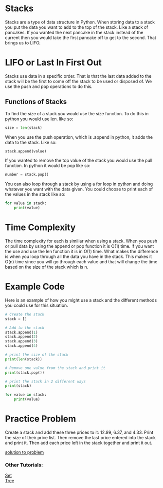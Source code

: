 # **Stacks**
Stacks are a type of data structure in Python. When storing data to a stack you put the data you want to add to the top of the stack. Like a stack of pancakes. If you wanted the next pancake in the stack instead of the current then you would take the first pancake off to get to the second. That brings us to LIFO.
# LIFO or Last In First Out
Stacks use data in a specific order. That is that the last data added to the stack will be the first to come off the stack to be used or disposed of. We use the push and pop operations to do this.
## Functions of Stacks
To find the size of a stack you would use the size function. To do this in python you would use len. like so:
```python
size = len(stack)
```
When you use the push operation, which is .append in python, it adds the data to the stack. Like so:
```python
stack.append(value)
```
If you wanted to remove the top value of the stack you would use the pull function. In python it would be pop like so:
```python
number = stack.pop()
```
You can also loop through a stack by using a for loop in python and doing whatever you want with the data given. You could choose to print each of the values in the stack like so:
```python
for value in stack:
    print(value)
```
# Time Complexity
The time complexity for each is similiar when using a stack. When you push or pull data by using the append or pop function it is O(1) time. If you want the use and use the len function it is in O(1) time. What makes the difference is when you loop through all the data you have in the stack. This makes it O(n) time since you will go through each value and that will change the time based on the size of the stack which is n.
# Example Code
Here is an example of how you might use a stack and the different methods you could use for this situation.
```python
# Create the stack
stack = []

# Add to the stack
stack.append(1)
stack.append(2)
stack.append(3)
stack.append(4)

# print the size of the stack
print(len(stack))

# Remove one value from the stack and print it
print(stack.pop())

# print the stack in 2 different ways
print(stack)

for value in stack:
    print(value)
```

# Practice Problem
Create a stack and add these three prices to it: 12.99, 6.37, and 4.33. Print the size of their price list. Then remove the last price entered into the stack and print it. Then add each price left in the stack together and print it out.

[solution to problem](https://github.com/payneful/CSE212-Final/solution/stack-solution.py)

### Other Tutorials: 
[Set](https://github.com/payneful/CSE212-Final/2-set.md)
<br>
[Tree](https://github.com/payneful/CSE212-Final/3-tree.md)